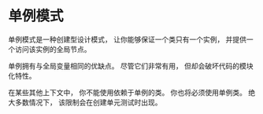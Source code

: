 # 单例模式

单例模式是一种创建型设计模式， 让你能够保证一个类只有一个实例， 并提供一个访问该实例的全局节点。

单例拥有与全局变量相同的优缺点。 尽管它们非常有用， 但却会破坏代码的模块化特性。

在某些其他上下文中， 你不能使用依赖于单例的类。 你也将必须使用单例类。 绝大多数情况下， 该限制会在创建单元测试时出现。
